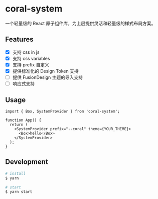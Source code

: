 # coral-system

一个轻量级的 React 原子组件库，为上层提供灵活和轻量级的样式布局方案。

## Features

- [x] 支持 css in js
- [x] 支持 css variables
- [x] 支持 prefix 自定义
- [x] 提供标准化的 Design Token 支持
- [ ] 提供 FusionDesign 主题的导入支持
- [ ] 响应式支持

## Usage

```tsx
import { Box, SystemProvider } from 'coral-system';

function App() {
  return (
    <SystemProvider prefix="--coral" theme={YOUR_THEME}>
      <Box>hello</Box>
    </SystemProvider>
  );
}
```

## Development

```bash
# install
$ yarn

# start
$ yarn start
```
